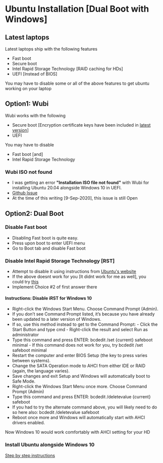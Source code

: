# Ubuntu Installation [Dual Boot with Windows]

## Latest laptops

Latest laptops ship with the following features

* Fast boot
* Secure boot
* Intel Rapid Storage Technology [RAID caching for HDs]
* UEFI [Instead of BIOS]

You may have to disable some or all of the above features to get ubuntu working on your laptop

## Option1: Wubi

Wubi works with the following

* Secure boot [Encryption certificate keys have been included in [latest version](https://github.com/hakuna-m/wubiuefi/wiki)]
* UEFI

You may have to disable

* Fast boot [and]
* Intel Rapid Storage Technology

### Wubi ISO not found

* I was getting an error **"Installation ISO file not found"** with Wubi for installing Ubuntu 20.04 alongside Windows 10 in UEFI.
* [Github Issue](https://github.com/hakuna-m/wubiuefi/issues/100)
* At the time of this writing [9-Sep-2020], this issue is still Open

## Option2: Dual Boot 

### Disable Fast boot

* Disabling Fast boot is quite easy.
* Press <F2> upon boot to enter UEFI menu
* Go to Boot tab and disable Fast boot

### Disable Intel Rapid Storage Technology [RST]

* Attempt to disable it using instructions from [Ubuntu's website](https://discourse.ubuntu.com/t/ubuntu-installation-on-computers-with-intel-r-rst-enabled/15347)
* If the above doesnt work for you [It didnt work for me as well], you could try [this](https://askubuntu.com/questions/1233623/workaround-to-install-ubuntu-20-04-with-intel-rst-systems)
* Implement Choice #2 of first answer there

#### Instructions: Disable iRST for Windows 10

* Right-click the Windows Start Menu. Choose Command Prompt (Admin).
* If you don’t see Command Prompt listed, it’s because you have already been updated to a later version of Windows.
* If so, use this method instead to get to the Command Prompt:  -  Click the Start Button and type cmd  - Right-click the result and select Run as administrator
* Type this command and press ENTER: bcdedit /set {current} safeboot minimal  - If this command does not work for you, try bcdedit /set safeboot minimal
* Restart the computer and enter BIOS Setup (the key to press varies between systems).
* Change the SATA Operation mode to AHCI from either IDE or RAID (again, the language varies).
* Save changes and exit Setup and Windows will automatically boot to Safe Mode.
* Right-click the Windows Start Menu once more. Choose Command Prompt (Admin)
* Type this command and press ENTER: bcdedit /deletevalue {current} safeboot
* If you had to try the alternate command above, you will likely need to do so here also: bcdedit /deletevalue safeboot
* Reboot once more and Windows will automatically start with AHCI drivers enabled.

Now Windows 10 would work comfortably with AHCI setting for your HD

### Install Ubuntu alongside Windows 10

[Step by step instructions](https://www.youtube.com/watch?v=-iSAyiicyQY)

